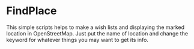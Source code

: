 # FindPlace

This simple scripts helps to make a wish lists and displaying the marked location in OpenStreetMap.
Just put the name of location and change the keyword for whatever things you may want to get its info.
